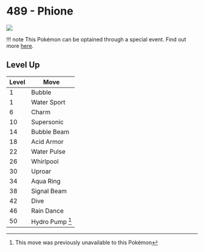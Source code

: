 # 489 - Phione
![][489]

!!! note
    This Pokémon can be optained through a special event. Find out more [here](../../special_events/#phione).

## Level Up

Level | Move
---   | ---
  1   | Bubble
  1   | Water Sport
  6   | Charm
 10   | Supersonic
 14   | Bubble Beam
 18   | Acid Armor
 22   | Water Pulse
 26   | Whirlpool
 30   | Uproar
 34   | Aqua Ring
 38   | Signal Beam
 42   | Dive
 46   | Rain Dance
 50   | Hydro Pump [^1]



[489]: ../img/pokemon/489.png

[^1]: This move was previously unavailable to this Pokémon